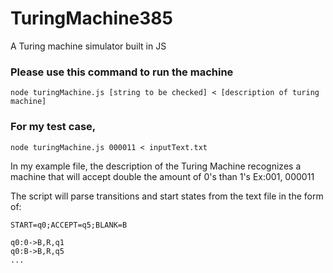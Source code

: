 # TuringMachine385
A Turing machine simulator built in JS

### Please use this command to run the machine
```node turingMachine.js [string to be checked] < [description of turing machine]```
### For my test case,
```node turingMachine.js 000011 < inputText.txt```

In my example file, the description of the Turing Machine recognizes a machine that will accept double the amount of 0's than 1's
Ex:001, 000011

The script will parse transitions and start states from the text file in the form of:
```
START=q0;ACCEPT=q5;BLANK=B

q0:0->B,R,q1
q0:B->B,R,q5
...
```
